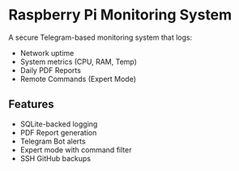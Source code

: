 # Raspberry Pi Monitoring System

A secure Telegram-based monitoring system that logs:
- Network uptime
- System metrics (CPU, RAM, Temp)
- Daily PDF Reports
- Remote Commands (Expert Mode)

## Features
- SQLite-backed logging
- PDF Report generation
- Telegram Bot alerts
- Expert mode with command filter
- SSH GitHub backups
